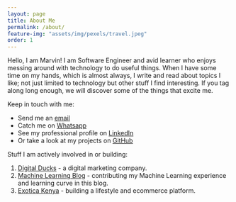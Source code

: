 ```yaml
---
layout: page
title: About Me
permalink: /about/
feature-img: "assets/img/pexels/travel.jpeg"
order: 1
---
```


Hello, I am Marvin! I am Software Engineer and avid learner who enjoys messing around with technology to do useful things. When I have some time on my hands, which is almost always, I write and read about topics I like; not just limited to technology but other stuff I find interesting. If you tag along long enough, we will discover some of the things that excite me.

Keep in touch with me:  
* Send me an [email](mailto:marvin.ogot@gmail.com)  
* Catch me on [Whatsapp](https://wa.me/+254718542880)  
* See my professional profile on [LinkedIn](https://www.linkedin.com/in/marvin-ogot-6a67a9109/)  
* Or take a look at my projects on [GitHub](https://github.com/marv0)

Stuff I am actively involved in or building:  
1. [Digital Ducks](https://digitalducks.co.ke/) - a digital marketing company.  
2. [Machine Learning Blog](https://semasuka.github.io/blog//) - contributing my Machine Learning experience and learning curve in this blog.
3. [Exotica Kenya](https://exotica.co.ke/) - building a lifestyle and ecommerce platform.  

 
